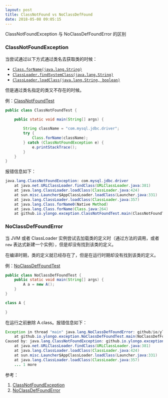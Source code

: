 ```yaml
---
layout: post
title: ClassNotFound vs NoClassDefFound
date: 2018-05-08 09:05:15
---
```


ClassNotFoundException 与 NoClassDefFoundError 的区别

<!-- more -->

### ClassNotFoundException

当尝试通过以下方式通过类名去获取类的时候：

-   [`Class.forName(java.lang.String)`](https://docs.oracle.com/javase/8/docs/api/java/lang/Class.html#forName-java.lang.String-) 
-   [`ClassLoader.findSystemClass(java.lang.String)`](https://docs.oracle.com/javase/8/docs/api/java/lang/ClassLoader.html#findSystemClass-java.lang.String-) 
-   [`ClassLoader.loadClass(java.lang.String, boolean)`](https://docs.oracle.com/javase/8/docs/api/java/lang/ClassLoader.html#loadClass-java.lang.String-boolean-) 

但是通过类名指定的类又不存在的时候。

例：[ClassNotFoundTest](https://github.com/YLongo/javademo/blob/master/src/main/java/github/io/ylongo/exception/ClassNotFoundTest.java)

```java
public class ClassNotFoundTest {

    public static void main(String[] args) {
        
        String className = "com.mysql.jdbc.driver";
        try {
            Class.forName(className);
        } catch (ClassNotFoundException e) {
            e.printStackTrace();
        }
    }
}
```

报错信息如下：

```java
java.lang.ClassNotFoundException: com.mysql.jdbc.driver
	at java.net.URLClassLoader.findClass(URLClassLoader.java:381)
	at java.lang.ClassLoader.loadClass(ClassLoader.java:424)
	at sun.misc.Launcher$AppClassLoader.loadClass(Launcher.java:331)
	at java.lang.ClassLoader.loadClass(ClassLoader.java:357)
	at java.lang.Class.forName0(Native Method)
	at java.lang.Class.forName(Class.java:264)
	at github.io.ylongo.exception.ClassNotFoundTest.main(ClassNotFoundTest.java:13)

```



### NoClassDefFoundError

当 JVM 或者 ClassLoader 实例尝试去加载类的定义时（通过方法的调用，或者 `new` 表达式新建一个实例），但是却没有找到该类的定义。

在编译时期，类的定义就已经存在了，但是在运行时期却没有找到该类的定义。

例：[NoClassDefFoundTest](https://github.com/YLongo/javademo/blob/master/src/main/java/github/io/ylongo/exception/NoClassDefFoundTest.java)

```java
public class NoClassDefFoundTest {
    public static void main(String[] args) {
        A a = new A();
    }
}

class A {
    
}
```

在运行之前删除 A.class。报错信息如下：

```java
Exception in thread "main" java.lang.NoClassDefFoundError: github/io/ylongo/exception/A
	at github.io.ylongo.exception.NoClassDefFoundTest.main(NoClassDefFoundTest.java:5)
Caused by: java.lang.ClassNotFoundException: github.io.ylongo.exception.A
	at java.net.URLClassLoader.findClass(URLClassLoader.java:381)
	at java.lang.ClassLoader.loadClass(ClassLoader.java:424)
	at sun.misc.Launcher$AppClassLoader.loadClass(Launcher.java:331)
	at java.lang.ClassLoader.loadClass(ClassLoader.java:357)
	... 1 more
```



参考：

1.  [ClassNotFoundException](https://docs.oracle.com/javase/8/docs/api/java/lang/ClassNotFoundException.html)
2.  [NoClassDefFoundError](https://docs.oracle.com/javase/8/docs/api/java/lang/NoClassDefFoundError.html)

